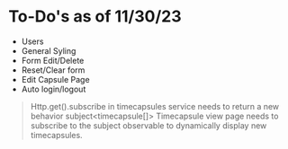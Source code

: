 # To-Do's as of 11/30/23

 - Users
 - General Syling
 - Form Edit/Delete
 - Reset/Clear form
 - Edit Capsule Page
 - Auto login/logout


> Http.get().subscribe in timecapsules service needs to return a new behavior subject<timecapsule[]>
Timecapsule view page needs to subscribe to the subject observable to dynamically display new timecapsules.
